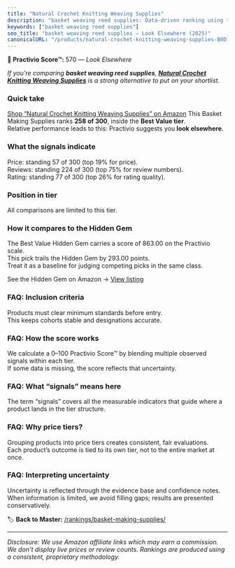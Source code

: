 ```yaml
---
title: "Natural Crochet Knitting Weaving Supplies"
description: "basket weaving reed supplies: Data-driven ranking using the Practivio Score™. Positioned by quality, value, demand, findability, momentum."
keywords: ["basket weaving reed supplies"]
seo_title: "basket weaving reed supplies — Look Elsewhere (2025)"
canonicalURL: "/products/natural-crochet-knitting-weaving-supplies-B0D1V1QNLT/"
---
```


**🚫 Practivio Score™:** 570 — _Look Elsewhere_


*If you're comparing **basket weaving reed supplies**, **[Natural Crochet Knitting Weaving Supplies](https://www.amazon.com/dp/B0D1V1QNLT?tag=practivio-20)** is a strong alternative to put on your shortlist.*
### Quick take
[Shop “Natural Crochet Knitting Weaving Supplies” on Amazon](https://www.amazon.com/dp/B0D1V1QNLT?tag=practivio-20)
This Basket Making Supplies ranks **258 of 300**, inside the **Best Value tier**.  
Relative performance leads to this: Practivio suggests you **look elsewhere**.

### What the signals indicate
Price: standing 57 of 300 (top 19% for price).  
Reviews: standing 224 of 300 (top 75% for review numbers).  
Rating: standing 77 of 300 (top 26% for rating quality).  

### Position in tier
All comparisons are limited to this tier.

### How it compares to the Hidden Gem
The Best Value Hidden Gem carries a score of 863.00 on the Practivio scale.  
This pick trails the Hidden Gem by 293.00 points.  
Treat it as a baseline for judging competing picks in the same class.  

See the Hidden Gem on Amazon → [View listing](https://www.amazon.com/dp/B0C2PV5MC2?tag=practivio-20)

### FAQ: Inclusion criteria
Products must clear minimum standards before entry.  
This keeps cohorts stable and designations accurate.

### FAQ: How the score works
We calculate a 0–100 Practivio Score™ by blending multiple observed signals within each tier.  
If some data is missing, the score reflects that uncertainty.

### FAQ: What “signals” means here
The term “signals” covers all the measurable indicators that guide where a product lands in the tier structure.

### FAQ: Why price tiers?
Grouping products into price tiers creates consistent, fair evaluations.  
Each product’s outcome is tied to its own tier, not to the entire market at once.

### FAQ: Interpreting uncertainty
Uncertainty is reflected through the evidence base and confidence notes.  
When information is limited, we avoid filling gaps; results are presented conservatively.


🏷️ **Back to Master:** [/rankings/basket-making-supplies/](/rankings/basket-making-supplies/)

---
_Disclosure: We use Amazon affiliate links which may earn a commission. We don’t display live prices or review counts. Rankings are produced using a consistent, proprietary methodology._
